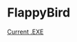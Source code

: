 # FlappyBird

[Current .EXE](https://drive.google.com/file/d/16B6-geGbBwmlEoIaG83KtPfjKjFiNxb_/view?usp=sharing)
